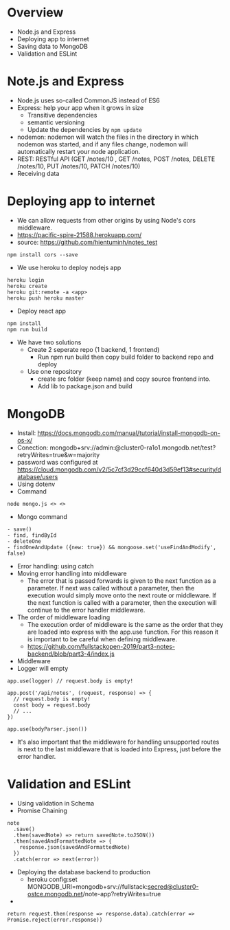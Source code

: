 # Overview
- Node.js and Express
- Deploying app to internet
- Saving data to MongoDB
- Validation and ESLint

# Note.js and Express
- Node.js uses so-called CommonJS instead of ES6
- Express: help your app when it grows in size
  - Transitive dependencies
  - semantic versioning
  - Update the dependencies by `npm update`
- nodemon: nodemon will watch the files in the directory in which nodemon was started, and if any files change, nodemon will automatically restart your node application.
- REST: RESTful API (GET /notes/10 , GET /notes, POST /notes, DELETE /notes/10, PUT /notes/10, PATCH /notes/10)
- Receiving data

# Deploying app to internet
- We can allow requests from other origins by using Node's cors middleware.
- https://pacific-spire-21588.herokuapp.com/
- source: https://github.com/hientuminh/notes_test
```
npm install cors --save
```
- We use heroku to deploy nodejs app
```
heroku login
heroku create
heroku git:remote -a <app>
heroku push heroku master
```
- Deploy react app
```
npm install
npm run build
```
- We have two solutions
  - Create 2 seperate repo (1 backend, 1 frontend)
    - Run npm run build then copy build folder to backend repo and deploy
  - Use one repository
    - create src folder (keep name) and copy source frontend into.
    - Add lib to package.json and build
# MongoDB
- Install: https://docs.mongodb.com/manual/tutorial/install-mongodb-on-os-x/
- Conection: mongodb+srv://admin:<password>@cluster0-ra1o1.mongodb.net/test?retryWrites=true&w=majority
- password was configured at https://cloud.mongodb.com/v2/5c7cf3d29ccf640d3d59ef13#security/database/users
- Using dotenv
- Command
```
node mongo.js <> <>
```
- Mongo command
```
- save()
- find, findById
- deleteOne
- findOneAndUpdate ({new: true}) && mongoose.set('useFindAndModify', false)
```
- Error handling: using catch
- Moving error handling into middleware
  - The error that is passed forwards is given to the next function as a parameter. If next was called without a parameter, then the execution would simply move onto the next route or middleware. If the next function is called with a parameter, then the execution will continue to the error handler middleware.
- The order of middleware loading
  - The execution order of middleware is the same as the order that they are loaded into express with the app.use function. For this reason it is important to be careful when defining middleware.
  - https://github.com/fullstackopen-2019/part3-notes-backend/blob/part3-4/index.js
- Middleware
- Logger will empty
```
app.use(logger) // request.body is empty!

app.post('/api/notes', (request, response) => {
  // request.body is empty!
  const body = request.body
  // ...
})

app.use(bodyParser.json())
```
- It's also important that the middleware for handling unsupported routes is next to the last middleware that is loaded into Express, just before the error handler.

# Validation and ESLint
- Using validation in Schema
- Promise Chaining
```
note
  .save()
  .then(savedNote) => return savedNote.toJSON())
  .then(savedAndFormattedNote => {
    response.json(savedAndFormattedNote)
  })
  .catch(error => next(error))
```
- Deploying the database backend to production
  - heroku config:set MONGODB_URI=mongodb+srv://fullstack:secred@cluster0-ostce.mongodb.net/note-app?retryWrites=true
-
```
return request.then(response => response.data).catch(error => Promise.reject(error.response))
```
